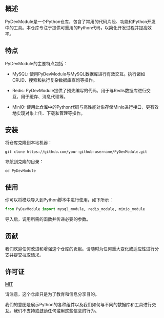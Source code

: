 ## 概述

PyDevModule是一个Python仓库，包含了常用的代码片段、功能和Python开发中的工具。本仓库专注于提供可重用的Python代码，以简化开发过程并提高效率。

## 特点

PyDevModule的主要特点包括：

- MySQL: 使用PyDevModule与MySQL数据库进行有效交互。执行诸如CRUD、搜索和执行复杂数据库查询等操作。

- Redis: PyDevModule提供了预先编写的代码，用于与Redis数据库进行交互，用于缓存、消息代理等。

- MinIO: 使用此仓库中的Python代码与高性能对象存储Minio进行接口，更有效地实现对象上传、下载和管理等操作。

## 安装

将仓库克隆到本地机器：
```
git clone https://github.com/your-github-username/PyDevModule.git
```

导航到克隆的目录：
```
cd PyDevModule
```

## 使用

你可以将模块导入到Python脚本中进行使用，如下所示：
```python
from PyDevModule import mysql_module, redis_module, minio_module
```
导入后，调用所需的函数并传递必要的参数。

## 贡献

我们欢迎任何改进和增强这个仓库的贡献。请随时为任何重大变化或适应性进行分支并提交拉取请求。

## 许可证

[MIT](https://choosealicense.com/licenses/mit/)

请注意，这个仓库只是为了教育和信息分享目的。

我们的意图是展示Python的各种组件以及我们如何与不同的数据库和工具进行交互。我们不支持或鼓励任何滥用这些信息的行为。